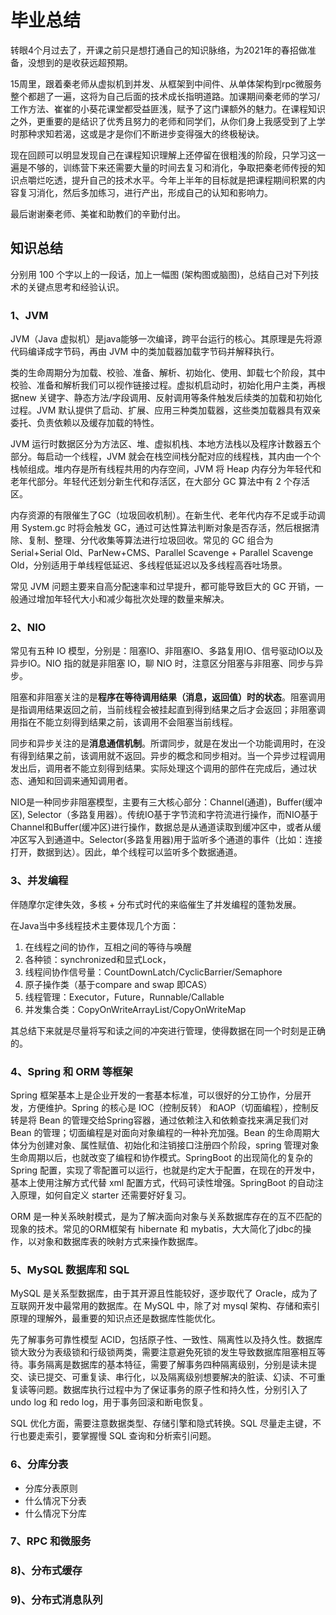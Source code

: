 # 毕业总结

转眼4个月过去了，开课之前只是想打通自己的知识脉络，为2021年的春招做准备，没想到的是收获远超预期。

15周里，跟着秦老师从虚拟机到并发、从框架到中间件、从单体架构到rpc微服务整个都趟了一遍，这将为自己后面的技术成长指明道路。加课期间秦老师的学习/工作方法、崔崔的小葵花课堂都受益匪浅，赋予了这门课额外的魅力。在课程知识之外，更重要的是结识了优秀且努力的老师和同学们，从你们身上我感受到了上学时那种求知若渴，这或是才是你们不断进步变得强大的终极秘诀。

现在回顾可以明显发现自己在课程知识理解上还停留在很粗浅的阶段，只学习这一遍是不够的，训练营下来还需要大量的时间去复习和消化，争取把秦老师传授的知识点嚼烂吃透，提升自己的技术水平。今年上半年的目标就是把课程期间积累的内容复习消化，然后多加练习，进行产出，形成自己的认知和影响力。

最后谢谢秦老师、美崔和助教们的辛勤付出。



## 知识总结

分别用 100 个字以上的一段话，加上一幅图 (架构图或脑图)，总结自己对下列技术的关键点思考和经验认识。

### 1、JVM

JVM（Java 虚拟机）是java能够一次编译，跨平台运行的核心。其原理是先将源代码编译成字节码，再由 JVM 中的类加载器加载字节码并解释执行。

类的生命周期分为加载、校验、准备、解析、初始化、使用、卸载七个阶段，其中校验、准备和解析我们可以视作链接过程。虚拟机启动时，初始化用户主类，再根据new 关键字、静态方法/字段调用、反射调用等条件触发后续类的加载和初始化过程。JVM 默认提供了启动、扩展、应用三种类加载器，这些类加载器具有双亲委托、负责依赖以及缓存加载的特性。

JVM 运行时数据区分为方法区、堆、虚拟机栈、本地方法栈以及程序计数器五个部分。每启动一个线程，JVM 就会在栈空间栈分配对应的线程栈，其内由一个个栈帧组成。堆内存是所有线程共用的内存空间，JVM 将 Heap 内存分为年轻代和老年代部分。年轻代还划分新生代和存活区，在大部分 GC 算法中有 2 个存活区。

内存资源的有限催生了GC（垃圾回收机制）。在新生代、老年代内存不足或手动调用 System.gc 时将会触发 GC，通过可达性算法判断对象是否存活，然后根据清除、复制、整理、分代收集等算法进行垃圾回收。常见的 GC 组合为 Serial+Serial Old、ParNew+CMS、Parallel Scavenge + Parallel Scavenge Old，分别适用于单线程低延迟、多线程低延迟以及多线程高吞吐场景。

常见 JVM 问题主要来自高分配速率和过早提升，都可能导致巨大的 GC 开销，一般通过增加年轻代大小和减少每批次处理的数量来解决。



### 2、NIO

常见有五种 IO 模型，分别是：阻塞IO、非阻塞IO、多路复用IO、信号驱动IO以及异步IO。NIO 指的就是非阻塞 IO，聊 NIO 时，注意区分阻塞与非阻塞、同步与异步。

阻塞和非阻塞关注的是**程序在等待调用结果（消息，返回值）时的状态**。阻塞调用是指调用结果返回之前，当前线程会被挂起直到得到结果之后才会返回；非阻塞调用指在不能立刻得到结果之前，该调用不会阻塞当前线程。

同步和异步关注的是**消息通信机制**。所谓同步，就是在发出一个功能调用时，在没有得到结果之前，该调用就不返回。异步的概念和同步相对。当一个异步过程调用发出后，调用者不能立刻得到结果。实际处理这个调用的部件在完成后，通过状态、通知和回调来通知调用者。

NIO是一种同步非阻塞模型，主要有三大核心部分：Channel(通道)，Buffer(缓冲区), Selector（多路复用器）。传统IO基于字节流和字符流进行操作，而NIO基于Channel和Buffer(缓冲区)进行操作，数据总是从通道读取到缓冲区中，或者从缓冲区写入到通道中。Selector(多路复用器)用于监听多个通道的事件（比如：连接打开，数据到达）。因此，单个线程可以监听多个数据通道。



### 3、并发编程

伴随摩尔定律失效，多核 + 分布式时代的来临催生了并发编程的蓬勃发展。

在Java当中多线程技术主要体现几个方面：

1. 在线程之间的协作，互相之间的等待与唤醒
2. 各种锁：synchronized和显式Lock，
3. 线程间协作信号量：CountDownLatch/CyclicBarrier/Semaphore
4. 原子操作类（基于compare and swap 即CAS）
5. 线程管理：Executor，Future，Runnable/Callable
6. 并发集合类：CopyOnWriteArrayList/CopyOnWriteMap

其总结下来就是尽量将写和读之间的冲突进行管理，使得数据在同一个时刻是正确的。



### 4、Spring 和 ORM 等框架

Spring 框架基本上是企业开发的一套基本标准，可以很好的分工协作，分层开发，方便维护。Spring 的核心是 IOC（控制反转） 和AOP（切面编程），控制反转是将 Bean 的管理交给Spring容器，通过依赖注入和依赖查找来满足我们对 Bean 的管理；切面编程是对面向对象编程的一种补充加强。Bean 的生命周期大体分为创建对象、属性赋值、初始化和注销接口注册四个阶段，spring 管理对象生命周期以后，也就改变了编程和协作模式。SpringBoot 的出现简化的复杂的 Spring 配置，实现了零配置可以运行，也就是约定大于配置，在现在的开发中，基本上使用注解方式代替 xml 配置方式，代码可读性增强。SpringBoot 的自动注入原理，如何自定义 starter 还需要好好复习。

ORM 是一种关系映射模式，是为了解决面向对象与关系数据库存在的互不匹配的现象的技术。常见的ORM框架有 hibernate 和 mybatis，大大简化了jdbc的操作，以对象和数据库表的映射方式来操作数据库。



### 5、MySQL 数据库和 SQL

MySQL 是关系型数据库，由于其开源且性能较好，逐步取代了 Oracle，成为了互联网开发中最常用的数据库。在 MySQL 中，除了对 mysql 架构、存储和索引原理的理解外，最重要的知识点还是数据库性能优化。

先了解事务可靠性模型 ACID，包括原子性、一致性、隔离性以及持久性。数据库锁大致分为表级锁和行级锁两类，需要注意避免死锁的发生导致数据库阻塞相互等待。事务隔离是数据库的基本特征，需要了解事务四种隔离级别，分别是读未提交、读已提交、可重复读、串行化，以及隔离级别想要解决的脏读、幻读、不可重复读等问题。数据库执行过程中为了保证事务的原子性和持久性，分别引入了 undo log 和 redo log，用于事务回滚和断电恢复。

SQL 优化方面，需要注意数据类型、存储引擎和隐式转换。SQL 尽量走主键，不行也要走索引，要掌握慢 SQL 查询和分析索引问题。



### 6、分库分表

- 分库分表原则
- 什么情况下分表
- 什么情况下分库

### 7、RPC 和微服务

### 8)、分布式缓存

### 9)、分布式消息队列